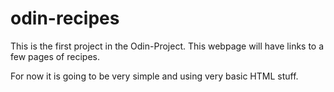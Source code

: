 # odin-recipes

This is the first project in the Odin-Project. This webpage will have links to a few pages of recipes. 

For now it is going to be very simple and using very basic HTML stuff.
